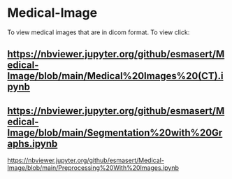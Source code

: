 # Medical-Image

To view medical images that are in dicom format. 
To view click: 

https://nbviewer.jupyter.org/github/esmasert/Medical-Image/blob/main/Medical%20Images%20(CT).ipynb 
-
https://nbviewer.jupyter.org/github/esmasert/Medical-Image/blob/main/Segmentation%20with%20Graphs.ipynb
-
https://nbviewer.jupyter.org/github/esmasert/Medical-Image/blob/main/Preprocessing%20With%20Images.ipynb
